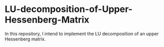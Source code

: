 # LU-decomposition-of-Upper-Hessenberg-Matrix
In this repository, I intend to implement the LU decomposition of an upper Hessenberg matrix.
